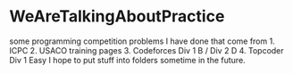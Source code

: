 # WeAreTalkingAboutPractice
some programming competition problems I have done that come from 
	1. ICPC
	2. USACO training pages
	3. Codeforces Div 1 B / Div 2 D
	4. Topcoder Div 1 Easy
I hope to put stuff into folders sometime in the future.
